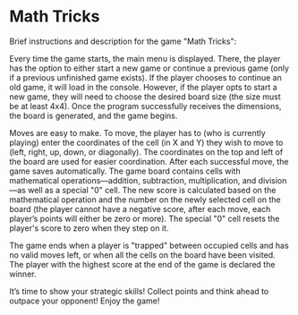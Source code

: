 # Math Tricks

Brief instructions and description for the game "Math Tricks":

Every time the game starts, the main menu is displayed. There, the player has the option to either start a new game or continue a previous game (only if a previous unfinished game exists). If the player chooses to continue an old game, it will load in the console. However, if the player opts to start a new game, they will need to choose the desired board size (the size must be at least 4x4). Once the program successfully receives the dimensions, the board is generated, and the game begins.

Moves are easy to make. To move, the player has to (who is currently playing) enter the coordinates of the cell (in X and Y) they wish to move to (left, right, up, down, or diagonally). The coordinates on the top and left of the board are used for easier coordination. After each successful move, the game saves automatically. The game board contains cells with mathematical operations—addition, subtraction, multiplication, and division—as well as a special "0" cell. The new score is calculated based on the mathematical operation and the number on the newly selected cell on the board (the player cannot have a negative score, after each move, each player’s points will either be zero or more). The special "0" cell resets the player's score to zero when they step on it.

The game ends when a player is "trapped" between occupied cells and has no valid moves left, or when all the cells on the board have been visited. The player with the highest score at the end of the game is declared the winner.

It’s time to show your strategic skills! Collect points and think ahead to outpace your opponent! Enjoy the game!